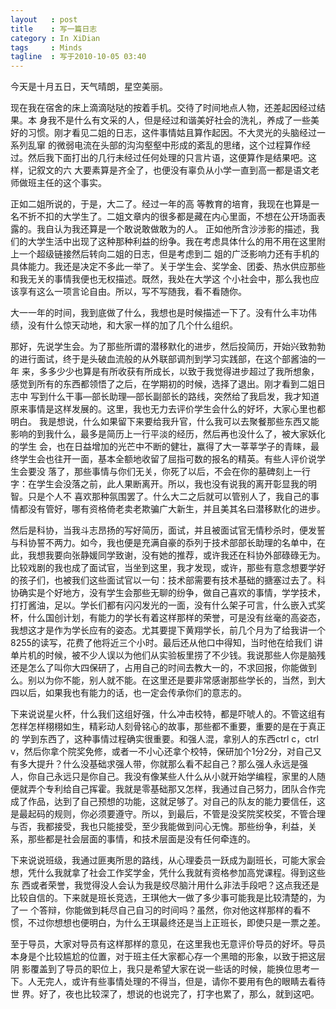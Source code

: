 ```yaml
--- 
layout   : post
title    : 写一篇日志
category : In XiDian
tags     : Minds  
tagline  : 写于2010-10-05 03:40
---
```


今天是十月五日，天气晴朗，星空美丽。

现在我在宿舍的床上滴滴哒哒的按着手机。交待了时间地点人物，还差起因经过结果。本 身我不是什么有文采的人，但是经过和谐美好社会的洗礼，养成了一些美好的习惯。刚才看见二姐的日志，这件事情姑且算作起因。不大灵光的头脑经过一系列乱窜 的微弱电流在头部的沟沟壑壑中形成的紊乱的思绪，这个过程算作经过。然后我下面打出的几行未经过任何处理的只言片语，这便算作是结果吧。这样，记叙文的六 大要素算是齐全了，也便没有辜负从小学一直到高一都是语文老师做班主任的这个事实。

正如二姐所说的，于是，大二了。经过一年的高 等教育的培育，我现在也算是一名不折不扣的大学生了。二姐文章内的很多都是藏在内心里面，不想在公开场面表露的。我自认为我还算是一个敢说敢做敢为的人。 正如他所含沙涉影的描述，我们的大学生活中出现了这种那种利益的纷争。我在考虑具体什么的用不用在这里附上一个超级链接然后转向二姐的日志，但是考虑到二 姐的广泛影响力还有手机的具体能力。我还是决定不多此一举了。关于学生会、奖学金、团委、热水供应那些和我无关的事情我便也无权描述。既然，我处在大学这 个小社会中，那么我也应该享有这么一项言论自由。所以，写不写随我，看不看随你。

大一一年的时间，我到底做了什么，我想也是时候描述一下了。没有什么丰功伟绩，没有什么惊天动地，和大家一样的加了几个什么组织。

那好，先说学生会。为了那些所谓的潜移默化的进步，然后投简历，开始兴致勃勃的进行面试，终于是头破血流般的从外联部调剂到学习实践部，在这个部酱油的一年 来，多多少少也算是有所收获有所成长，以致于我觉得进步超过了我所想象，感觉到所有的东西都领悟了之后，在学期初的时候，选择了退出。刚才看到二姐日志中 写到什么干事—部长助理—部长副部长的路线，突然给了我启发，我才知道原来事情是这样发展的。这里，我也无力去评价学生会什么的好坏，大家心里也都明白。 我是想说，什么如果留下来要给我升官，什么我可以去聚餐那些东西又能影响的到我什么，最多是简历上一行平淡的经历，然后再也没什么了，被大家妖化的学生 会，也在日益增加的光芒中不断的健壮，赢得了大一莘莘学子的青睐，最终学生会也往开一面，基本全额地收留了屈指可数的报名的精英。有些人评价说学生会要没 落了，那些事情与你们无关，你死了以后，不会在你的墓碑刻上一行字：在学生会没落之前，此人果断离开。所以，我也没有说我的离开彰显我的明智。只是个人不 喜欢那种氛围罢了。什么大二之后就可以管别人了，我自己的事情都没有管好，哪有资格倚老卖老欺骗广大新生，并且美其名曰潜移默化的进步。

然后是科协，当我斗志昂扬的写好简历，面试，并且被面试官无情秒杀时，便发誓与科协誓不两力。如今，我也便是充满自豪的忝列于技术部部长助理的名单中，在 此，我想我要向张静媛同学致谢，没有她的推荐，或许我还在科协外部碌碌无为。比较戏剧的我也成了面试官，当坐到这里，我才发现，或许，那些有意念想要学好 的孩子们，也被我们这些面试官以一句：技术部需要有技术基础的搪塞过去了。科协确实是个好地方，没有学生会那些无聊的纷争，做自己喜欢的事情，学学技术， 打打酱油，足以。学长们都有闪闪发光的一面，没有什么架子可言，什么嵌入式奖杯，什么国创计划，有能力的学长有着这样那样的荣誉，可是没有丝毫的高姿态， 我想这才是作为学长应有的姿态。尤其要提下黄翔学长，前几个月为了给我讲一个8255的读写，花费了他将近三个小时。最后还从他口中得知，当时他在给我们 讲单片机的时候，被不少人误以为他们从实验板里捞了不少钱。我说那些人你是脑残还是怎么了叫你大四保研了，占用自己的时间去教大一的，不求回报，你能做到 么。别以为你不能，别人就不能。在这里还是要非常感谢那些学长的，当然，到大四以后，如果我也有能力的话，也一定会传承你们的意志的。

下来说说星火杯，什么我们这组好强，什么冲击校特，都是吓唬人的。不管这组有怎样怎样栩栩如生，精彩动人刻骨铭心的故事，那些都不重要，重要的是在于真正的 学到东西了，这种事情过程确实很重要。和强人混，拿别人的东西ctrl c，ctrl v，然后你拿个院奖免修，或者一不小心还拿个校特，保研加个1分2分，对自己又有多大提升？什么没基础求强人带，你就那么看不起自己？那么强人永远是强 人，你自己永远只是你自己。我没有像某些人什么从小就开始学编程，家里的人随便就弄个专利给自己挥霍。我就是零基础那又怎样，我通过自己努力，团队合作完 成了作品，达到了自己预想的功能，这就足够了。对自己的队友的能力要信任，这是最起码的规则，你必须要遵守。所以，到最后，不管是没奖院奖校奖，不管合理 与否，我都接受，我也只能接受，至少我能做到问心无愧。那些纷争，利益，关系，那些都是社会层面的事情，和技术层面是没有任何牵连的。

下来说说班级，我通过匪夷所思的路线，从心理委员一跃成为副班长，可能大家会想，凭什么我就拿了社会工作奖学金，凭什么我就有资格参加高党课程。得到这些东 西或者荣誉，我觉得没人会认为我是绞尽脑汁用什么非法手段吧？这点我还是比较自信的。下来就是班长竞选，王琪他大一做了多少事可能我是比较清楚的，为了一 个答辩，你能做到耗尽自己自习的时间吗？虽然，你对他这样那样的看不惯，不过你想想也便明白，为什么王琪最终还是当上正班长，即使只是一票之差。

至于导员，大家对导员有这样那样的意见，在这里我也无意评价导员的好坏。导员本身是个比较尴尬的位置，对于班主任大家都心存一个黑暗的形象，以致于把这层阴 影覆盖到了导员的职位上，我只是希望大家在说一些话的时候，能换位思考一下。人无完人，或许有些事情处理的不得当，但是，请你不要用有色的眼睛去看待世 界。好了，夜也比较深了，想说的也说完了，打字也累了，那么，就到这吧。